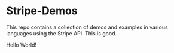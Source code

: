 # Stripe-Demos
This repo contains a collection of demos and examples in various languages using the Stripe API. This is good.


Hello World!